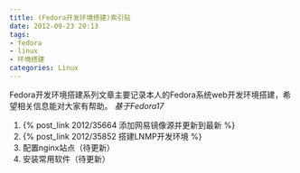 ```yaml
---
title: (Fedora开发环境搭建)索引贴
date: 2012-09-23 20:13
tags: 
- fedora
- linux
- 环境搭建
categories: Linux
---
```


Fedora开发环境搭建系列文章主要记录本人的Fedora系统web开发环境搭建，希望相关信息能对大家有帮助。
*基于Fedora17*

1. {% post_link 2012/35664 添加网易镜像源并更新到最新 %}
2. {% post_link 2012/35852 搭建LNMP开发环境 %}
3. 配置nginx站点（待更新）
4. 安装常用软件（待更新）